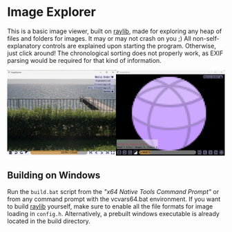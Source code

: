 # Image Explorer
This is a basic image viewer, built on [raylib](https://github.com/raysan5/raylib), made for exploring any heap of files and folders for images.
It may or may not crash on you ;)
All non-self-explanatory controls are explained upon starting the program. Otherwise, just click around!
The chronological sorting does not properly work, as EXIF parsing would be required for that kind of information.

<div align="center">
<img src="https://github.com/yuzeni/ImageExplorer/blob/main/misc/demo.jpg" alt="demo" width="600"/>
</div>

## Building on Windows
Run the `build.bat` script from the _"x64 Native Tools Command Prompt"_ or from any command prompt with the vcvars64.bat environment.
If you want to build [raylib](https://github.com/raysan5/raylib) yourself, make sure to enable all the file formats for image loading in `config.h`.
Alternatively, a prebuilt windows executable is already located in the build directory.
